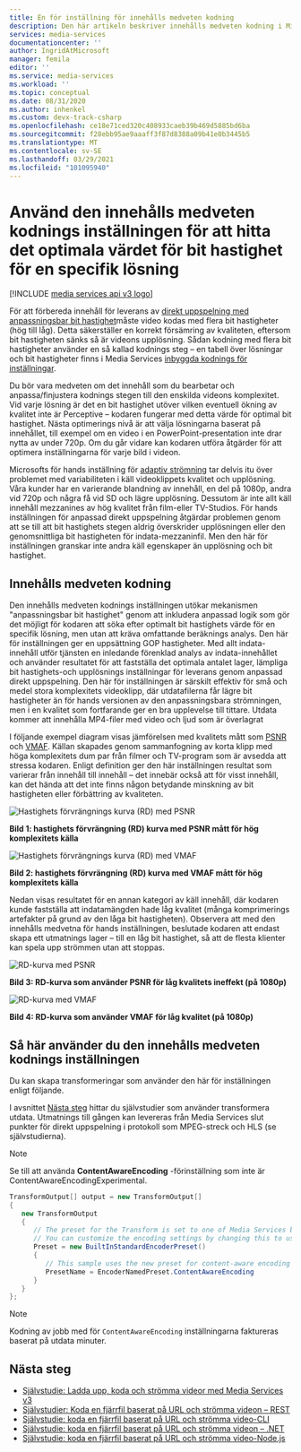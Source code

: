 ```yaml
---
title: En för inställning för innehålls medveten kodning
description: Den här artikeln beskriver innehålls medveten kodning i Microsoft Azure Media Services v3.
services: media-services
documentationcenter: ''
author: IngridAtMicrosoft
manager: femila
editor: ''
ms.service: media-services
ms.workload: ''
ms.topic: conceptual
ms.date: 08/31/2020
ms.author: inhenkel
ms.custom: devx-track-csharp
ms.openlocfilehash: ce18e71ced320c408933caeb39b469d5885bd6ba
ms.sourcegitcommit: f28ebb95ae9aaaff3f87d8388a09b41e0b3445b5
ms.translationtype: MT
ms.contentlocale: sv-SE
ms.lasthandoff: 03/29/2021
ms.locfileid: "101095940"
---
```

# <a name="use-the-content-aware-encoding-preset-to-find-the-optimal-bitrate-value-for-a-given-resolution"></a>Använd den innehålls medveten kodnings inställningen för att hitta det optimala värdet för bit hastighet för en specifik lösning

[!INCLUDE [media services api v3 logo](./includes/v3-hr.md)]

För att förbereda innehåll för leverans av [direkt uppspelning med anpassningsbar bit hastighet](https://en.wikipedia.org/wiki/Adaptive_bitrate_streaming)måste video kodas med flera bit hastigheter (hög till låg). Detta säkerställer en korrekt försämring av kvaliteten, eftersom bit hastigheten sänks så är videons upplösning. Sådan kodning med flera bit hastigheter använder en så kallad kodnings steg – en tabell över lösningar och bit hastigheter finns i Media Services [inbyggda kodnings för inställningar](/rest/api/media/transforms/createorupdate#encodernamedpreset).

Du bör vara medveten om det innehåll som du bearbetar och anpassa/finjustera kodnings stegen till den enskilda videons komplexitet. Vid varje lösning är det en bit hastighet utöver vilken eventuell ökning av kvalitet inte är Perceptive – kodaren fungerar med detta värde för optimal bit hastighet. Nästa optimerings nivå är att välja lösningarna baserat på innehållet, till exempel om en video i en PowerPoint-presentation inte drar nytta av under 720p. Om du går vidare kan kodaren utföra åtgärder för att optimera inställningarna för varje bild i videon. 

Microsofts för hands inställning för [adaptiv strömning](autogen-bitrate-ladder.md) tar delvis itu över problemet med variabiliteten i käll videoklippets kvalitet och upplösning. Våra kunder har en varierande blandning av innehåll, en del på 1080p, andra vid 720p och några få vid SD och lägre upplösning. Dessutom är inte allt käll innehåll mezzanines av hög kvalitet från film-eller TV-Studios. För hands inställningen för anpassad direkt uppspelning åtgärdar problemen genom att se till att bit hastighets stegen aldrig överskrider upplösningen eller den genomsnittliga bit hastigheten för indata-mezzaninfil. Men den här för inställningen granskar inte andra käll egenskaper än upplösning och bit hastighet.

## <a name="the-content-aware-encoding"></a>Innehålls medveten kodning

Den innehålls medveten kodnings inställningen utökar mekanismen "anpassningsbar bit hastighet" genom att inkludera anpassad logik som gör det möjligt för kodaren att söka efter optimalt bit hastighets värde för en specifik lösning, men utan att kräva omfattande beräknings analys. Den här för inställningen ger en uppsättning GOP hastigheter. Med allt indata-innehåll utför tjänsten en inledande förenklad analys av indata-innehållet och använder resultatet för att fastställa det optimala antalet lager, lämpliga bit hastighets-och upplösnings inställningar för leverans genom anpassad direkt uppspelning. Den här för inställningen är särskilt effektiv för små och medel stora komplexitets videoklipp, där utdatafilerna får lägre bit hastigheter än för hands versionen av den anpassningsbara strömningen, men i en kvalitet som fortfarande ger en bra upplevelse till tittare. Utdata kommer att innehålla MP4-filer med video och ljud som är överlagrat

I följande exempel diagram visas jämförelsen med kvalitets mått som [PSNR](https://en.wikipedia.org/wiki/Peak_signal-to-noise_ratio) och [VMAF](https://en.wikipedia.org/wiki/Video_Multimethod_Assessment_Fusion). Källan skapades genom sammanfogning av korta klipp med höga komplexitets dum par från filmer och TV-program som är avsedda att stressa kodaren. Enligt definition ger den här inställningen resultat som varierar från innehåll till innehåll – det innebär också att för visst innehåll, kan det hända att det inte finns någon betydande minskning av bit hastigheten eller förbättring av kvaliteten.

![Hastighets förvrängnings kurva (RD) med PSNR](media/content-aware-encoding/msrv1.png)

**Bild 1: hastighets förvrängning (RD) kurva med PSNR mått för hög komplexitets källa**

![Hastighets förvrängnings kurva (RD) med VMAF](media/content-aware-encoding/msrv2.png)

**Bild 2: hastighets förvrängning (RD) kurva med VMAF mått för hög komplexitets källa**

Nedan visas resultatet för en annan kategori av käll innehåll, där kodaren kunde fastställa att indatamängden hade låg kvalitet (många komprimerings artefakter på grund av den låga bit hastigheten). Observera att med den innehålls medvetna för hands inställningen, beslutade kodaren att endast skapa ett utmatnings lager – till en låg bit hastighet, så att de flesta klienter kan spela upp strömmen utan att stoppas.

![RD-kurva med PSNR](media/content-aware-encoding/msrv3.png)

**Bild 3: RD-kurva som använder PSNR för låg kvalitets ineffekt (på 1080p)**

![RD-kurva med VMAF](media/content-aware-encoding/msrv4.png)

**Bild 4: RD-kurva som använder VMAF för låg kvalitet (på 1080p)**

## <a name="how-to-use-the-content-aware-encoding-preset"></a>Så här använder du den innehålls medveten kodnings inställningen 

Du kan skapa transformeringar som använder den här för inställningen enligt följande. 

I avsnittet [Nästa steg](#next-steps) hittar du självstudier som använder transformera utdata. Utmatnings till gången kan levereras från Media Services slut punkter för direkt uppspelning i protokoll som MPEG-streck och HLS (se självstudierna).

> [!NOTE]
> Se till att använda **ContentAwareEncoding** -förinställning som inte är ContentAwareEncodingExperimental.

```csharp
TransformOutput[] output = new TransformOutput[]
{
   new TransformOutput
   {
      // The preset for the Transform is set to one of Media Services built-in sample presets.
      // You can customize the encoding settings by changing this to use "StandardEncoderPreset" class.
      Preset = new BuiltInStandardEncoderPreset()
      {
         // This sample uses the new preset for content-aware encoding
         PresetName = EncoderNamedPreset.ContentAwareEncoding
      }
   }
};
```

> [!NOTE]
> Kodning av jobb med för `ContentAwareEncoding` inställningarna faktureras baserat på utdata minuter. 
  
## <a name="next-steps"></a>Nästa steg

* [Självstudie: Ladda upp, koda och strömma videor med Media Services v3](stream-files-tutorial-with-api.md)
* [Självstudier: Koda en fjärrfil baserat på URL och strömma videon – REST](stream-files-tutorial-with-rest.md)
* [Självstudie: koda en fjärrfil baserat på URL och strömma video-CLI](stream-files-cli-quickstart.md)
* [Självstudie: koda en fjärrfil baserat på URL och strömma videon – .NET](stream-files-dotnet-quickstart.md)
* [Självstudie: koda en fjärrfil baserat på URL och strömma video-Node.js](stream-files-nodejs-quickstart.md)

